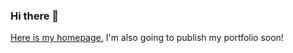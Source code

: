 ### Hi there 👋

[Here is my homepage.](karmek-k.netlify.app/) I'm also going to publish my portfolio soon!
